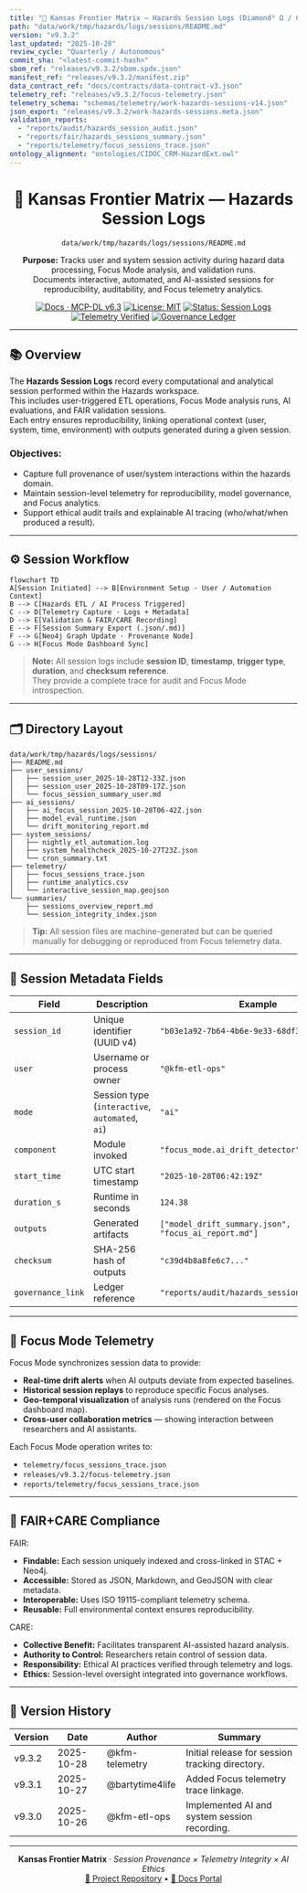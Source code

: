 ```yaml
---
title: "🧠 Kansas Frontier Matrix — Hazards Session Logs (Diamond⁹ Ω / Crown∞Ω Ultimate Certified)"
path: "data/work/tmp/hazards/logs/sessions/README.md"
version: "v9.3.2"
last_updated: "2025-10-28"
review_cycle: "Quarterly / Autonomous"
commit_sha: "<latest-commit-hash>"
sbom_ref: "releases/v9.3.2/sbom.spdx.json"
manifest_ref: "releases/v9.3.2/manifest.zip"
data_contract_ref: "docs/contracts/data-contract-v3.json"
telemetry_ref: "releases/v9.3.2/focus-telemetry.json"
telemetry_schema: "schemas/telemetry/work-hazards-sessions-v14.json"
json_export: "releases/v9.3.2/work-hazards-sessions.meta.json"
validation_reports:
  - "reports/audit/hazards_session_audit.json"
  - "reports/fair/hazards_sessions_summary.json"
  - "reports/telemetry/focus_sessions_trace.json"
ontology_alignment: "ontologies/CIDOC_CRM-HazardExt.owl"
---
```


<div align="center">

# 🧠 Kansas Frontier Matrix — **Hazards Session Logs**
`data/work/tmp/hazards/logs/sessions/README.md`

**Purpose:** Tracks user and system session activity during hazard data processing, Focus Mode analysis, and validation runs.  
Documents interactive, automated, and AI-assisted sessions for reproducibility, auditability, and Focus telemetry analytics.

[![Docs · MCP-DL v6.3](https://img.shields.io/badge/Docs-MCP--DL%20v6.3-blue)](../../../../../docs/architecture/repo-focus.md)
[![License: MIT](https://img.shields.io/badge/License-MIT-green)](../../../../../LICENSE)
[![Status: Session Logs](https://img.shields.io/badge/Status-Session%20Logs-violet)](../../../../../data/work/tmp/hazards/)
[![Telemetry Verified](https://img.shields.io/badge/Telemetry-Verified%20v14-orange)](../../../../../schemas/telemetry/)
[![Governance Ledger](https://img.shields.io/badge/Governance-Ledger%20Linked-blueviolet)](../../../../../docs/standards/governance/)
</div>

---

## 📚 Overview

The **Hazards Session Logs** record every computational and analytical session performed within the Hazards workspace.  
This includes user-triggered ETL operations, Focus Mode analysis runs, AI evaluations, and FAIR validation sessions.  
Each entry ensures reproducibility, linking operational context (user, system, time, environment) with outputs generated during a given session.

### Objectives:
- Capture full provenance of user/system interactions within the hazards domain.
- Maintain session-level telemetry for reproducibility, model governance, and Focus analytics.
- Support ethical audit trails and explainable AI tracing (who/what/when produced a result).

---

## ⚙️ Session Workflow

```mermaid
flowchart TD
A[Session Initiated] --> B[Environment Setup · User / Automation Context]
B --> C[Hazards ETL / AI Process Triggered]
C --> D[Telemetry Capture · Logs + Metadata]
D --> E[Validation & FAIR/CARE Recording]
E --> F[Session Summary Export (.json/.md)]
F --> G[Neo4j Graph Update · Provenance Node]
G --> H[Focus Mode Dashboard Sync]
```

> **Note:** All session logs include **session ID**, **timestamp**, **trigger type**, **duration**, and **checksum reference**.  
> They provide a complete trace for audit and Focus Mode introspection.

---

## 🗂 Directory Layout

```plaintext
data/work/tmp/hazards/logs/sessions/
├── README.md
├── user_sessions/
│   ├── session_user_2025-10-28T12-33Z.json
│   ├── session_user_2025-10-28T09-17Z.json
│   └── focus_session_summary_user.md
├── ai_sessions/
│   ├── ai_focus_session_2025-10-28T06-42Z.json
│   ├── model_eval_runtime.json
│   └── drift_monitoring_report.md
├── system_sessions/
│   ├── nightly_etl_automation.log
│   ├── system_healthcheck_2025-10-27T23Z.json
│   └── cron_summary.txt
├── telemetry/
│   ├── focus_sessions_trace.json
│   ├── runtime_analytics.csv
│   └── interactive_session_map.geojson
└── summaries/
    ├── sessions_overview_report.md
    └── session_integrity_index.json
```

> **Tip:** All session files are machine-generated but can be queried manually for debugging or reproduced from Focus telemetry data.

---

## 🧠 Session Metadata Fields

| Field | Description | Example |
|--------|-------------|----------|
| `session_id` | Unique identifier (UUID v4) | `"b03e1a92-7b64-4b6e-9e33-68df3ab0d21c"` |
| `user` | Username or process owner | `"@kfm-etl-ops"` |
| `mode` | Session type (`interactive`, `automated`, `ai`) | `"ai"` |
| `component` | Module invoked | `"focus_mode.ai_drift_detector"` |
| `start_time` | UTC start timestamp | `"2025-10-28T06:42:19Z"` |
| `duration_s` | Runtime in seconds | `124.38` |
| `outputs` | Generated artifacts | `["model_drift_summary.json", "focus_ai_report.md"]` |
| `checksum` | SHA-256 hash of outputs | `"c39d4b8a8fe6c7..."` |
| `governance_link` | Ledger reference | `"reports/audit/hazards_session_audit.json"` |

---

## 🧩 Focus Mode Telemetry

Focus Mode synchronizes session data to provide:
- **Real-time drift alerts** when AI outputs deviate from expected baselines.
- **Historical session replays** to reproduce specific Focus analyses.
- **Geo-temporal visualization** of analysis runs (rendered on the Focus dashboard map).
- **Cross-user collaboration metrics** — showing interaction between researchers and AI assistants.

Each Focus Mode operation writes to:
- `telemetry/focus_sessions_trace.json`
- `releases/v9.3.2/focus-telemetry.json`
- `reports/telemetry/focus_sessions_trace.json`

---

## 🧩 FAIR+CARE Compliance

FAIR:
- **Findable:** Each session uniquely indexed and cross-linked in STAC + Neo4j.  
- **Accessible:** Stored as JSON, Markdown, and GeoJSON with clear metadata.  
- **Interoperable:** Uses ISO 19115-compliant telemetry schema.  
- **Reusable:** Full environmental context ensures reproducibility.

CARE:
- **Collective Benefit:** Facilitates transparent AI-assisted hazard analysis.  
- **Authority to Control:** Researchers retain control of session data.  
- **Responsibility:** Ethical AI practices verified through telemetry and logs.  
- **Ethics:** Session-level oversight integrated into governance workflows.

---

## 🧾 Version History

| Version | Date       | Author           | Summary                                       |
|----------|------------|------------------|-----------------------------------------------|
| v9.3.2   | 2025-10-28 | @kfm-telemetry   | Initial release for session tracking directory. |
| v9.3.1   | 2025-10-27 | @bartytime4life  | Added Focus telemetry trace linkage.            |
| v9.3.0   | 2025-10-26 | @kfm-etl-ops     | Implemented AI and system session recording.   |

---

<div align="center">

**Kansas Frontier Matrix** · *Session Provenance × Telemetry Integrity × AI Ethics*  
[🔗 Project Repository](https://github.com/bartytime4life/Kansas-Frontier-Matrix) • [🧭 Docs Portal](../../../../../docs/)

</div>